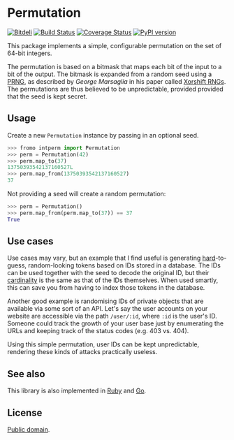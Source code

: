 # Permutation

[![Bitdeli](https://d2weczhvl823v0.cloudfront.net/attilaolah/intperm.py/trend.png)](https://bitdeli.com/free "Bitdeli Badge")
[![Build Status](https://travis-ci.org/attilaolah/intperm.py.png?branch=master)](https://travis-ci.org/attilaolah/intperm.py)
[![Coverage Status](https://coveralls.io/repos/attilaolah/intperm.py/badge.png?branch=master)](https://coveralls.io/r/attilaolah/intperm.py)
[![PyPI version](https://badge.fury.io/py/intperm.png)](http://badge.fury.io/py/intperm)

This package implements a simple, configurable permutation on the set of 64-bit
integers.

The permutation is based on a bitmask that maps each bit of the input to a bit
of the output. The bitmask is expanded from a random seed using a [PRNG][1], as
described by *George Marsaglia* in his paper called [Xorshift RNGs][2]. The
permutations are thus believed to be unpredictable, provided provided that the
seed is kept secret.

[1]: //en.wikipedia.org/wiki/Pseudorandom_number_generator
[2]: http://www.jstatsoft.org/v08/i14/paper

## Usage

Create a new `Permutation` instance by passing in an optional seed.

```python
>>> fromo intperm import Permutation
>>> perm = Permutation(42)
>>> perm.map_to(37)
13750393542137160527L
>>> perm.map_from(13750393542137160527)
37
```

Not providing a seed will create a random permutation:

```python
>>> perm = Permutation()
>>> perm.map_from(perm.map_to(37)) == 37
True
```

## Use cases

Use cases may vary, but an example that I find useful is generating
[hard][4]-to-guess, random-looking tokens based on IDs stored in a database.
The IDs can be used together with the seed to decode the original ID, but their
[cardinality][5] is the same as that of the IDs themselves. When used smartly,
this can save you from having to index those tokens in the database.

Another good example is randomising IDs of private objects that are available
via some sort of an API. Let's say the user accounts on your website are
accessible via the path `/user/:id`, where `:id` is the user's ID. Someone
could track the growth of your user base just by enumerating the URLs and
keeping track of the status codes (e.g. 403 vs. 404).

Using this simple permutation, user IDs can be kept unpredictable, rendering
these kinds of attacks practically useless.

[4]: //en.wikipedia.org/wiki/NP-hard
[5]: //en.wikipedia.org/wiki/Cardinality

## See also

This library is also implemented in [Ruby][7] and [Go][6].

[6]: //github.com/attilaolah/intperm.go
[7]: //github.com/attilaolah/intperm.rb

## License

[Public domain][3].

[3]: //github.com/attilaolah/intperm.py/blob/master/LICENSE

